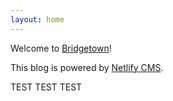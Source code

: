 ```yaml
---
layout: home
---
```

Welcome to [Bridgetown](https://www.bridgetownrb.com)!

This blog is powered by [Netlify CMS](https://www.netlifycms.org).

TEST TEST TEST